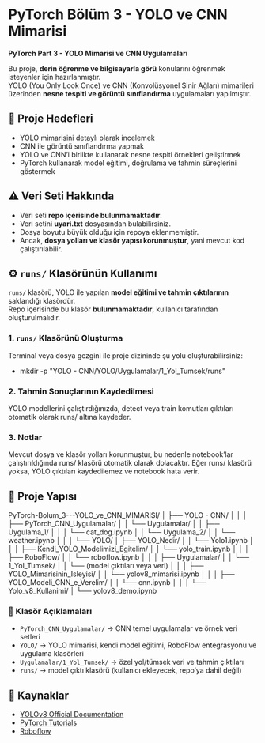 # PyTorch Bölüm 3 - YOLO ve CNN Mimarisi

**PyTorch Part 3 - YOLO Mimarisi ve CNN Uygulamaları**

Bu proje, **derin öğrenme ve bilgisayarla görü** konularını öğrenmek isteyenler için hazırlanmıştır.  
YOLO (You Only Look Once) ve CNN (Konvolüsyonel Sinir Ağları) mimarileri üzerinden **nesne tespiti ve görüntü sınıflandırma** uygulamaları yapılmıştır.

## 📌 Proje Hedefleri

- YOLO mimarisini detaylı olarak incelemek  
- CNN ile görüntü sınıflandırma yapmak  
- YOLO ve CNN’i birlikte kullanarak nesne tespiti örnekleri geliştirmek  
- PyTorch kullanarak model eğitimi, doğrulama ve tahmin süreçlerini göstermek
  
## ⚠️ Veri Seti Hakkında

- Veri seti **repo içerisinde bulunmamaktadır**.  
- Veri setini **uyari.txt** dosyasından bulabilirsiniz.  
- Dosya boyutu büyük olduğu için repoya eklenmemiştir.  
- Ancak, **dosya yolları ve klasör yapısı korunmuştur**, yani mevcut kod çalıştırılabilir.

## ⚙️ `runs/` Klasörünün Kullanımı

`runs/` klasörü, YOLO ile yapılan **model eğitimi ve tahmin çıktılarının** saklandığı klasördür.  
Repo içerisinde bu klasör **bulunmamaktadır**, kullanıcı tarafından oluşturulmalıdır.

### 1. `runs/` Klasörünü Oluşturma
Terminal veya dosya gezgini ile proje dizininde şu yolu oluşturabilirsiniz:

* mkdir -p "YOLO - CNN/YOLO/Uygulamalar/1_Yol_Tumsek/runs"

### 2. Tahmin Sonuçlarının Kaydedilmesi

YOLO modellerini çalıştırdığınızda, detect veya train komutları çıktıları otomatik olarak runs/ altına kaydeder.

### 3. Notlar

Mevcut dosya ve klasör yolları korunmuştur, bu nedenle notebook’lar çalıştırıldığında runs/ klasörü otomatik olarak dolacaktır.
Eğer runs/ klasörü yoksa, YOLO çıktıları kaydedilemez ve notebook hata verir.

## 📂 Proje Yapısı

PyTorch-Bolum_3---YOLO_ve_CNN_MIMARISI/
│
├── YOLO - CNN/
│   │
│   ├── PyTorch_CNN_Uygulamalar/
│   │   └── Uygulamalar/
│   │       ├── Uygulama_1/
│   │       │   └── cat_dog.ipynb
│   │       └── Uygulama_2/
│   │           └── weather.ipynb
│   │
│   └── YOLO/
│       ├── YOLO_Nedir/
│       │   └── Yolo1.ipynb
│       │
│       ├── Kendi_YOLO_Modelimizi_Egitelim/
│       │   └── yolo_train.ipynb
│       │
│       ├── RoboFlow/
│       │   └── roboflow.ipynb
│       │
│       ├── Uygulamalar/
│       │   └── 1_Yol_Tumsek/
│       │       └── (model çıktıları veya veri)
│       │
│       ├── YOLO_Mimarisinin_Isleyisi/
│       │   └── yolov8_mimarisi.ipynb
│       │
│       ├── YOLO_Modeli_CNN_e_Verelim/
│       │   └── cnn.ipynb
│       │
│       └── Yolo_v8_Kullanimi/
│           └── yolov8_demo.ipynb


### 🤖 Klasör Açıklamaları

- `PyTorch_CNN_Uygulamalar/` → CNN temel uygulamalar ve örnek veri setleri  
- `YOLO/` → YOLO mimarisi, kendi model eğitimi, RoboFlow entegrasyonu ve uygulama klasörleri  
- `Uygulamalar/1_Yol_Tumsek/` → özel yol/tümsek veri ve tahmin çıktıları  
- `runs/` → model çıktı klasörü (kullanıcı ekleyecek, repo’ya dahil değil)

## 📖 Kaynaklar

- [YOLOv8 Official Documentation](https://docs.ultralytics.com/)  
- [PyTorch Tutorials](https://pytorch.org/tutorials/)  
- [Roboflow](https://roboflow.com/)

